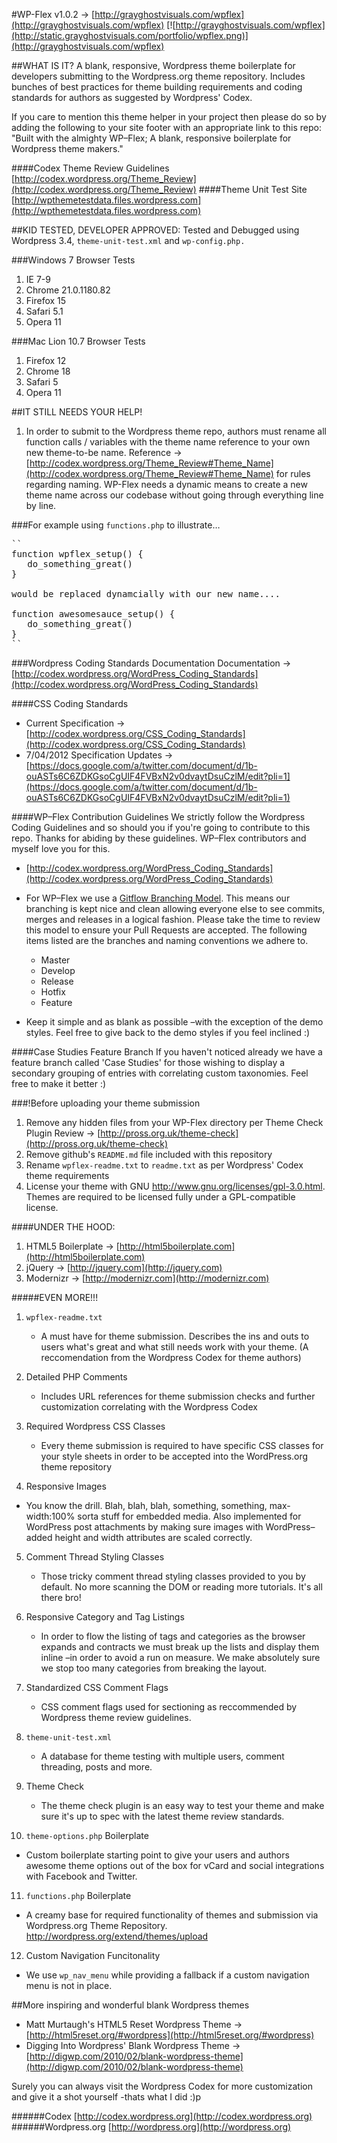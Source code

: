 #WP-Flex v1.0.2 &rarr; [http://grayghostvisuals.com/wpflex](http://grayghostvisuals.com/wpflex)
[![http://grayghostvisuals.com/wpflex](http://static.grayghostvisuals.com/portfolio/wpflex.png)](http://grayghostvisuals.com/wpflex)

##WHAT IS IT?
A blank, responsive, Wordpress theme boilerplate for developers submitting to the Wordpress.org theme repository. Includes bunches of best practices for theme building requirements and coding standards for authors as suggested by Wordpress' Codex.

If you care to mention this theme helper in your project then please do so by adding the following to your site footer with an appropriate link to this repo:
"Built with the almighty WP&ndash;Flex; A blank, responsive boilerplate for Wordpress theme makers."

####Codex Theme Review Guidelines
[http://codex.wordpress.org/Theme_Review](http://codex.wordpress.org/Theme_Review)
####Theme Unit Test Site
[http://wpthemetestdata.files.wordpress.com](http://wpthemetestdata.files.wordpress.com)

##KID TESTED, DEVELOPER APPROVED:
Tested and Debugged using Wordpress 3.4, ``theme-unit-test.xml`` and ``wp-config.php.``

###Windows 7 Browser Tests
1. IE       7-9
2. Chrome  21.0.1180.82
3. Firefox 15
4. Safari   5.1
5. Opera   11

###Mac Lion 10.7 Browser Tests
1. Firefox 12
2. Chrome  18
3. Safari   5
4. Opera   11

##IT STILL NEEDS YOUR HELP!
1. In order to submit to the Wordpress theme repo, authors must rename all function calls / variables with the theme name reference to your own new theme-to-be name.
Reference &rarr; [http://codex.wordpress.org/Theme_Review#Theme_Name](http://codex.wordpress.org/Theme_Review#Theme_Name) for rules regarding naming. WP-Flex needs a dynamic means to create a new theme name across our codebase without going through everything line by line.

###For example
using ``functions.php`` to illustrate&hellip;
<pre>
``
function wpflex_setup() {
   do_something_great()
}

would be replaced dynamcially with our new name....

function awesomesauce_setup() {
   do_something_great()
}
``
</pre>

###Wordpress Coding Standards Documentation
Documentation &rarr; [http://codex.wordpress.org/WordPress_Coding_Standards](http://codex.wordpress.org/WordPress_Coding_Standards)

####CSS Coding Standards
* Current Specification &rarr; [http://codex.wordpress.org/CSS_Coding_Standards](http://codex.wordpress.org/CSS_Coding_Standards)
* 7/04/2012 Specification Updates &rarr; [https://docs.google.com/a/twitter.com/document/d/1b-ouASTs6C6ZDKGsoCgUIF4FVBxN2v0dvaytDsuCzlM/edit?pli=1](https://docs.google.com/a/twitter.com/document/d/1b-ouASTs6C6ZDKGsoCgUIF4FVBxN2v0dvaytDsuCzlM/edit?pli=1)

####WP&ndash;Flex Contribution Guidelines
We strictly follow the Wordpress Coding Guidelines and so should you if you're going to contribute to this repo. Thanks for abiding by these guidelines. WP&ndash;Flex contributors and myself love you for this.
* [http://codex.wordpress.org/WordPress_Coding_Standards](http://codex.wordpress.org/WordPress_Coding_Standards)

* For WP&ndash;Flex we use a [Gitflow Branching Model](http://nvie.com/posts/a-successful-git-branching-model). This means our branching is kept nice and clean allowing everyone else to see commits, merges and releases in a logical fashion. Please take the time to review this model to ensure your Pull Requests are accepted. The following items listed are the branches and naming conventions we adhere to.
    * Master
    * Develop
    * Release
    * Hotfix
    * Feature

* Keep it simple and as blank as possible &ndash;with the exception of the demo styles. Feel free to give back to the demo styles if you feel inclined :)

####Case Studies Feature Branch
If you haven't noticed already we have a feature branch called 'Case Studies' for those wishing to display a secondary grouping of entries with correlating custom taxonomies. Feel free to make it better :)

###!Before uploading your theme submission
1. Remove any hidden files from your WP-Flex directory per Theme Check Plugin Review &rarr; [http://pross.org.uk/theme-check](http://pross.org.uk/theme-check)
2. Remove github's ``README.md`` file included with this repository
3. Rename ``wpflex-readme.txt`` to ``readme.txt`` as per Wordpress' Codex theme requirements
4. License your theme with GNU http://www.gnu.org/licenses/gpl-3.0.html. Themes are required to be licensed fully under a GPL-compatible license.

####UNDER THE HOOD:
1. HTML5 Boilerplate  &rarr; [http://html5boilerplate.com](http://html5boilerplate.com)
2. jQuery             &rarr; [http://jquery.com](http://jquery.com)
3. Modernizr          &rarr; [http://modernizr.com](http://modernizr.com)

#####EVEN MORE!!!
1. ``wpflex-readme.txt``
   * A must have for theme submission. Describes the ins and outs
   to users what's great and what still needs work with your theme.
   (A reccomendation from the Wordpress Codex for theme authors)

2. Detailed PHP Comments
   * Includes URL references for theme submission checks and further customization correlating with the Wordpress Codex

3. Required Wordpress CSS Classes
   * Every theme submission is required to have specific CSS classes for your style sheets in order to be accepted into the WordPress.org theme repository

4. Responsive Images
  * You know the drill. Blah, blah, blah, something, something, max-width:100% sorta stuff for embedded media.   Also implemented for WordPress post attachments by making sure images with WordPress–added height and width attributes are scaled correctly.

5. Comment Thread Styling Classes
   * Those tricky comment thread styling classes provided to you by default. No more scanning the DOM or reading more tutorials. It's all there bro!

6. Responsive Category and Tag Listings
   * In order to flow the listing of tags and categories as the browser expands and contracts we must break up the lists and display them inline –in order to avoid a run on measure. We make absolutely sure we stop too many categories from breaking the layout.

7. Standardized CSS Comment Flags
   * CSS comment flags used for sectioning as reccommended by Wordpress theme review guidelines.

8. ``theme-unit-test.xml``
   * A database for theme testing with multiple users, comment threading, posts and more.

9. Theme Check
   * The theme check plugin is an easy way to test your theme and make sure it's up to spec with the latest theme review standards.

10. ``theme-options.php`` Boilerplate
   * Custom boilerplate starting point to give your users and authors awesome theme options out of the box for vCard and social integrations with Facebook and Twitter.

11. ``functions.php`` Boilerplate
   * A creamy base for required functionality of themes and submission via Wordpress.org Theme Repository. http://wordpress.org/extend/themes/upload

12. Custom Navigation Funcitonality
   * We use ``wp_nav_menu`` while providing a fallback if a custom navigation menu is not in place.


##More inspiring and wonderful blank Wordpress themes
* Matt Murtaugh's HTML5 Reset Wordpress Theme &rarr; [http://html5reset.org/#wordpress](http://html5reset.org/#wordpress)
* Digging Into Wordpress' Blank Wordpress Theme &rarr; [http://digwp.com/2010/02/blank-wordpress-theme](http://digwp.com/2010/02/blank-wordpress-theme)

Surely you can always visit the Wordpress Codex for more customization and give it a shot yourself
-thats what I did :)p

######Codex
[http://codex.wordpress.org](http://codex.wordpress.org)
######Wordpress.org
[http://wordpress.org](http://wordpress.org)